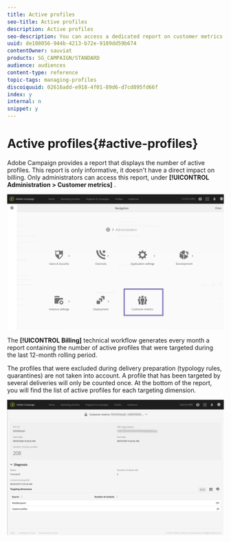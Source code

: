 ```yaml
---
title: Active profiles
seo-title: Active profiles
description: Active profiles
seo-description: You can access a dedicated report on customer metrics and visualize active profiles in your Campaign database.
uuid: de108056-944b-4213-b72e-9189dd59b674
contentOwner: sauviat
products: SG_CAMPAIGN/STANDARD
audience: audiences
content-type: reference
topic-tags: managing-profiles
discoiquuid: 02616add-e918-4f01-89d6-d7cd895fd66f
index: y
internal: n
snippet: y
---
```


# Active profiles{#active-profiles}

Adobe Campaign provides a report that displays the number of active profiles. This report is only informative, it doesn't have a direct impact on billing. Only administrators can access this report, under **[!UICONTROL Administration > Customer metrics]** . 

![](assets/audience_active_profiles1.png)

The **[!UICONTROL Billing]** technical workflow generates every month a report containing the number of active profiles that were targeted during the last 12-month rolling period.

The profiles that were excluded during delivery preparation (typology rules, quarantines) are not taken into account. A profile that has been targeted by several deliveries will only be counted once. At the bottom of the report, you will find the list of active profiles for each targeting dimension.

![](assets/audience_active_profiles2.png)

